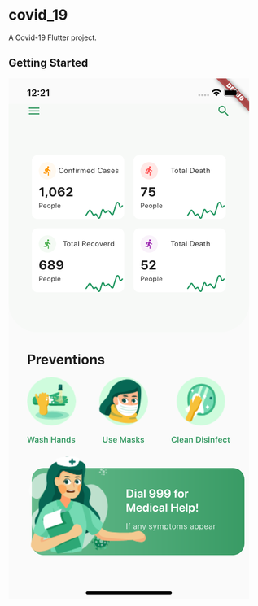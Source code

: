 # covid_19

A Covid-19 Flutter project.

## Getting Started

![Alt text](covid.png?raw=true "Title")